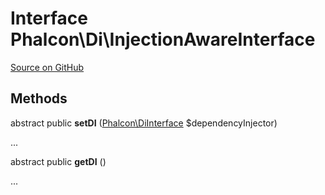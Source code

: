 # Interface **Phalcon\\Di\\InjectionAwareInterface**

<a href="https://github.com/phalcon/cphalcon/blob/master/phalcon/di/injectionawareinterface.zep" class="btn btn-default btn-sm">Source on GitHub</a>

## Methods

abstract public **setDI** ([Phalcon\DiInterface](/en/3.2/api/Phalcon_DiInterface) $dependencyInjector)

...

abstract public **getDI** ()

...